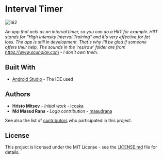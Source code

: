 # Interval Timer

![192](https://user-images.githubusercontent.com/34313493/40278404-4f7bf0c4-5c52-11e8-8e8d-2e017bd985a7.png)


*An app that acts as an interval timer, so you can do a HIIT for example. HIIT stands for "High Intensity Interval Training" and it's very effective for fat loss. The app is still in development. That's why I'll be glad if someone offers their help. The sounds in the 'res/raw' folder are from https://www.soundjay.com - I don't own them.*

## Built With

* [Android Studio](https://developer.android.com/studio/) - The IDE used

## Authors

* **Hristo Mitsev** - *Initial work* - [iccaka](https://github.com/iccaka)
* **Md Masud Rana** - *Logo contribution* - [maaudrana](https://github.com/maaudrana)

See also the list of [contributors](https://github.com/iccaka/IntervalTimer/graphs/contributors) who participated in this project.

## License

This project is licensed under the MIT License - see the [LICENSE.md](https://github.com/iccaka/IntervalTimer/blob/master/LICENSE.md) file for details.
